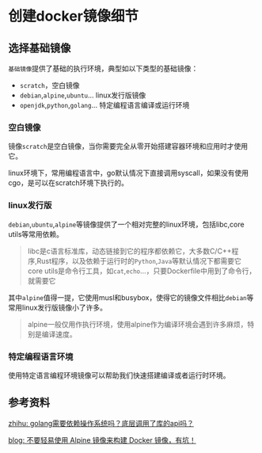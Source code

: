 # 创建docker镜像细节

## 选择基础镜像

`基础镜像`提供了基础的执行环境，典型如以下类型的基础镜像：

- `scratch`，空白镜像
- `debian`,`alpine`,`ubuntu`... linux发行版镜像
- `openjdk`,`python`,`golang`... 特定编程语言编译或运行环境
### 空白镜像

镜像`scratch`是空白镜像，当你需要完全从零开始搭建容器环境和应用时才使用它。

linux环境下，常用编程语言中，go默认情况下直接调用syscall，如果没有使用cgo，是可以在scratch环境下执行的。
### linux发行版

`debian`,`ubuntu`,`alpine`等镜像提供了一个相对完整的linux环境，包括libc,core utils等常用依赖。

>libc是c语言标准库，动态链接到它的程序都依赖它，大多数C/C++程序,Rust程序，以及依赖于运行时的`Python`,`Java`等默认情况下都需要它
>core utils是命令行工具，如`cat`,`echo`...，只要Dockerfile中用到了命令行，就需要它

其中`alpine`值得一提，它使用musl和busybox，使得它的镜像文件相比`debian`等常用linux发行版镜像小了许多。

>alpine一般仅用作执行环境，使用alpine作为编译环境会遇到许多麻烦，特别是编译速度。

### 特定编程语言环境

使用特定语言编程环境镜像可以帮助我们快速搭建编译或者运行时环境。



## 参考资料

[zhihu: golang需要依赖操作系统吗？底层调用了库的api吗？](https://www.zhihu.com/question/443767456)

[blog: 不要轻易使用 Alpine 镜像来构建 Docker 镜像，有坑！](https://cloud.tencent.com/developer/article/1632733)